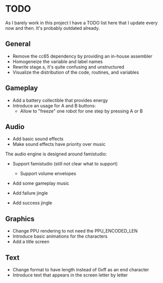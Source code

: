 # TODO

As I barely work in this project I have a TODO list here that I update every
now and then. It's probably outdated already.

## General

- Remove the cc65 dependency by providing an in-house assembler
- Homogeneize the variable and label names
- Rewrite stage.s, it's quite confusing and unstructured
- Visualize the distribution of the code, routines, and variables

## Gameplay

- Add a battery collectible that provides energy
- Introduce an usage for A and B buttons:
    - Allow to "freeze" one robot for one step by pressing A or B

## Audio

- Add basic sound effects
- Make sound effects have priority over music

The audio engine is designed around famistudio:

- Support famistudio (still not clear what to support)
    - Support volume envelopes

- Add some gameplay music
- Add failure jingle
- Add success jingle

## Graphics

- Change PPU rendering to not need the PPU_ENCODED_LEN
- Introduce basic animations for the characters
- Add a title screen

## Text

- Change format to have length instead of 0xff as an end character
- Introduce text that appears in the screen letter by letter
